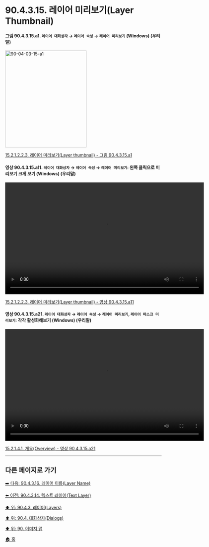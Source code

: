 # 90.4.3.15. 레이어 미리보기(Layer Thumbnail)

<a id="90-04-03-15-a1"></a>

#### 그림 90.4.3.15.a1. `레이어 대화상자` → `레이어 속성` → `레이어 미리보기` (Windows) (우리말)
<img width="262" height="312" alt="90-04-03-15-a1" src="https://github.com/wonder13662/gimp/assets/15767104/c45f1859-9374-43ed-8a4e-4755b02d45f3" />

[15.2.1.2.2.3. 레이어 미리보기(Layer thumbnail) - 그림 90.4.3.15.a1](./15-02-01-02-02-03-layer_thumbnail.md#90-04-03-15-a1)

<a id="90-04-03-15-a11"></a>

#### 영상 90.4.3.15.a11. `레이어 대화상자` → `레이어 속성` → `레이어 미리보기`: 왼쪽 클릭으로 미리보기 크게 보기 (Windows) (우리말)
<video controls="controls" width="640" height="360" src="https://github.com/wonder13662/gimp/assets/15767104/cd112409-d136-450d-9d26-0786f6eab2b5"></video>

[15.2.1.2.2.3. 레이어 미리보기(Layer thumbnail) - 영상 90.4.3.15.a11](./15-02-01-02-02-03-layer_thumbnail.md#90-04-03-15-a11)

<a id="90-04-03-15-a21"></a>

#### 영상 90.4.3.15.a21. `레이어 대화상자` → `레이어 속성` → `레이어 미리보기`, `레이어 마스크 미리보기`: 각각 활성화해보기 (Windows) (우리말)
<video controls="controls" width="640" height="360" src="https://github.com/wonder13662/gimp/assets/15767104/7cf842b0-42f3-4ea6-b739-ee77444a8712"></video>

[15.2.1.4.1. 개요(Overview) - 영상 90.4.3.15.a21](./15-02-01-04-01-overview.md#90-04-03-15-a21)

***

## 다른 페이지로 가기

[➡️ 다음: 90.4.3.16. 레이어 이름(Layer Name)](./90-04-0003-016-layer_name.md)

[⬅️ 이전: 90.4.3.14. 텍스트 레이어(Text Layer)](./90-04-0003-014-text_layer.md)

[⬆️ 위: 90.4.3. 레이어(Layers)](./90-04-0003-000-layers.md)

[⬆️ 위: 90.4. 대화상자(Dialogs)](./90-04-0000-dialogs.md)

[⬆️ 위: 90. 이미지 맵](./90-00-image-map.md)

[🏠 홈](./00-home.md)
